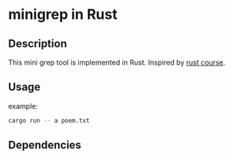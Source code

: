 # minigrep in Rust

## Description

This mini grep tool is implemented in Rust. Inspired by [rust course](https://course.rs/about-book.html).

## Usage


example:
```bash
cargo run -- a poem.txt
```

## Dependencies
